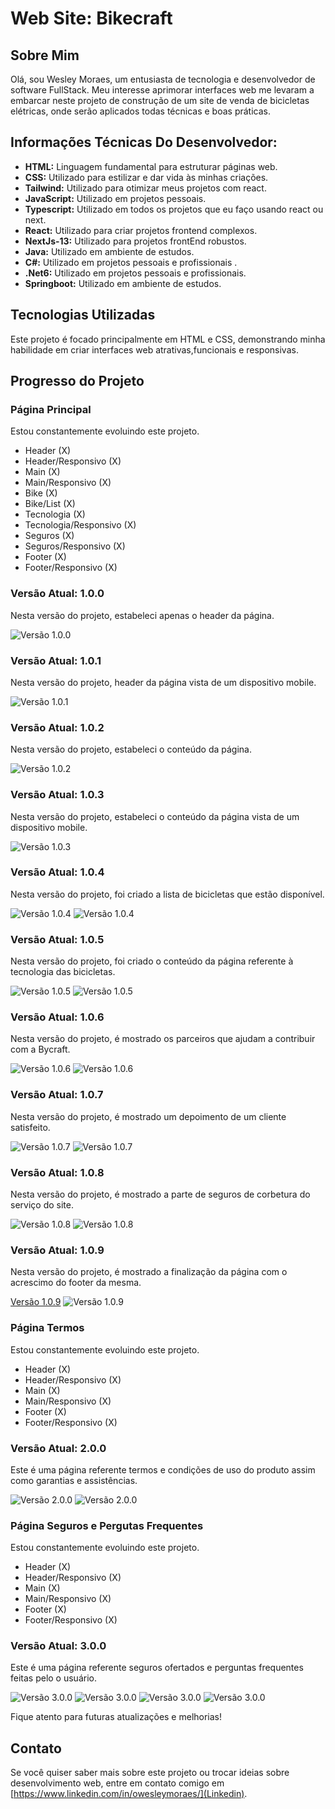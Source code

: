 # Web Site: Bikecraft

## Sobre Mim
Olá, sou Wesley Moraes, um entusiasta de tecnologia e desenvolvedor de software FullStack. Meu interesse aprimorar interfaces web me levaram a embarcar neste projeto de construção de um site de
venda de bicicletas elétricas, onde serão aplicados todas técnicas e boas práticas.

## Informações Técnicas Do Desenvolvedor:

- **HTML:** Linguagem fundamental para estruturar páginas web.
- **CSS:** Utilizado para estilizar e dar vida às minhas criações.
- **Tailwind:** Utilizado para otimizar meus projetos com react.
- **JavaScript:** Utilizado em projetos pessoais.
- **Typescript:** Utilizado em todos os projetos que eu faço usando react ou next.
- **React:** Utilizado para criar projetos frontend complexos.
- **NextJs-13:** Utilizado para projetos frontEnd robustos.
- **Java:** Utilizado em ambiente de estudos.
- **C#:** Utilizado em projetos pessoais e profissionais .
- **.Net6:** Utilizado em projetos pessoais e profissionais.
- **Springboot:** Utilizado em ambiente de estudos.

## Tecnologias Utilizadas
Este projeto é focado principalmente em HTML e CSS, demonstrando minha habilidade em criar interfaces web atrativas,funcionais e responsivas.

## Progresso do Projeto

### Página Principal
Estou constantemente evoluindo este projeto.

- Header                     (X)
- Header/Responsivo          (X)
- Main                       (X)
- Main/Responsivo            (X)
- Bike                       (X)
- Bike/List                  (X)
- Tecnologia                 (X)
- Tecnologia/Responsivo      (X)
- Seguros                    (X)
- Seguros/Responsivo         (X)
- Footer                     (X)
- Footer/Responsivo          (X)

### Versão Atual: 1.0.0
Nesta versão do projeto, estabeleci apenas o header da página.

![Versão 1.0.0](image_progress/header-bikecraft.png)

### Versão Atual: 1.0.1
Nesta versão do projeto, header da página vista de um dispositivo mobile.

![Versão 1.0.1](image_progress/header-responsive.png)

### Versão Atual: 1.0.2
Nesta versão do projeto, estabeleci o conteúdo da página.

![Versão 1.0.2](image_progress/main-content.png)

### Versão Atual: 1.0.3
Nesta versão do projeto, estabeleci o conteúdo da página vista de um dispositivo mobile.

![Versão 1.0.3](image_progress/content-main-responsive.png)

### Versão Atual: 1.0.4
Nesta versão do projeto, foi criado a lista de bicicletas que estão disponível.

![Versão 1.0.4](image_progress/bike-list-responsive.png)
![Versão 1.0.4](image_progress/bike-list.png)

### Versão Atual: 1.0.5
Nesta versão do projeto, foi criado o conteúdo da página referente à tecnologia das bicicletas.

![Versão 1.0.5](image_progress/tecnologia.png)
![Versão 1.0.5](image_progress/tecnologia-mobile.png)

### Versão Atual: 1.0.6
Nesta versão do projeto, é mostrado os parceiros que ajudam a contribuir com a Bycraft.

![Versão 1.0.6](image_progress/parceiros.png)
![Versão 1.0.6](image_progress/parceiros-mobile.png)

### Versão Atual: 1.0.7
Nesta versão do projeto, é mostrado um depoimento de um cliente satisfeito.

![Versão 1.0.7](image_progress/depoimentos.png)
![Versão 1.0.7](image_progress/depoimento-mobile.png)

### Versão Atual: 1.0.8
Nesta versão do projeto, é mostrado a parte de seguros de corbetura do serviço do site.

![Versão 1.0.8](image_progress/desktop-seguros.png)
![Versão 1.0.8](image_progress/mobile-seguro.png)

### Versão Atual: 1.0.9
Nesta versão do projeto, é mostrado a finalização da página com o acrescimo do footer da mesma.

[Versão 1.0.9](image_progress/footer.png)
![Versão 1.0.9](image_progress/footer-mobile.png)



### Página Termos
Estou constantemente evoluindo este projeto.

- Header                     (X)
- Header/Responsivo          (X)
- Main                       (X)
- Main/Responsivo            (X)
- Footer                     (X)
- Footer/Responsivo          (X)

### Versão Atual: 2.0.0
Este é uma página referente termos e condições de uso do produto assim como garantias e assistências.

![Versão 2.0.0](image_progress/termos.png)
![Versão 2.0.0](image_progress/termos-mobile.png)


### Página Seguros e Pergutas Frequentes
Estou constantemente evoluindo este projeto.

- Header                     (X)
- Header/Responsivo          (X)
- Main                       (X)
- Main/Responsivo            (X)
- Footer                     (X)
- Footer/Responsivo          (X)

### Versão Atual: 3.0.0
Este é uma página referente seguros ofertados e perguntas frequentes feitas pelo o usuário.

![Versão 3.0.0](image_progress/seguros.png)
![Versão 3.0.0](image_progress/seguros-mobile.png)
![Versão 3.0.0](image_progress/perguntas.png)
![Versão 3.0.0](image_progress/perguntas-mobile.png)


Fique atento para futuras atualizações e melhorias!

## Contato
Se você quiser saber mais sobre este projeto ou trocar ideias sobre desenvolvimento web, entre em contato comigo em [https://www.linkedin.com/in/owesleymoraes/](Linkedin).
